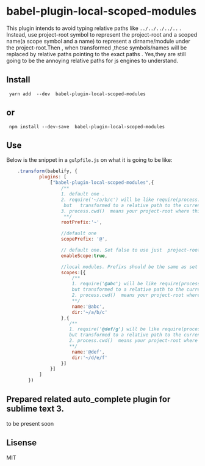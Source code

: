 babel-plugin-local-scoped-modules
================
This plugin intends to avoid  typing  relative paths like `../../../../..` .  Instead, use project-root symbol to  represent the project-root and a scoped name(a scope symbol and a name) to represent a dirname/module under the project-root.Then , when transformed ,these symbols/names will be replaced by relative paths pointing to the exact paths .  Yes,they are still going to be the annoying relative paths for js engines to understand.


Install
---------------------------------

```shell
 yarn add  --dev  babel-plugin-local-scoped-modules 
```
or 
---------------------------------
```shell
 npm install --dev-save  babel-plugin-local-scoped-modules
```

Use 
---------------------------------
Below is the snippet in a `gulpfile.js` on what it is going to be like:
```js
    .transform(babelify, {
            plugins: [
                ["babel-plugin-local-scoped-modules",{
                    /**
                    1. default one . 
                    2. require('~/a/b/c') will be like require(process.cwd()+'/a/b/c') 
                     but   transformed to a relative path to the current file.
                    3. process.cwd()  means your project-root where this gulpfile.js is .
                     **/
                    rootPrefix:'~', 

                    //default one
                    scopePrefix: '@',

                    // default one. Set false to use just  project-root related paths.
                    enableScope:true,

                    //local modules. Prefixs should be the same as set above.
                    scopes:[{
                        /**
                        1. require('@abc') will be like require(process.cwd()+'/a/b/c') 
                        but transformed to a relative path to the current file.
                        2. process.cwd()  means your project-root where this gulpfile.js is .
                        **/
                        name:'@abc',
                        dir:'~/a/b/c'
                    },{
                       /**
                       1. require('@def/g') will be like require(process.cwd()+'/d/e/f/g') 
                       but transformed to a relative path to the current file.
                       2. process.cwd()  means your project-root where this gulpfile.js is .
                       **/
                        name:'@def',
                        dir:'~/d/e/f'
                    }]
                }]
            ]
        })

```

  Prepared related auto_complete plugin for sublime text 3.
---------------------------------
to be present soon

 Lisense
---------------------------------
  MIT
